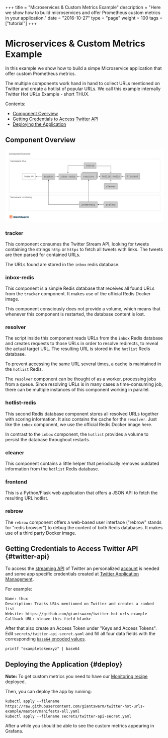 +++
title = "Microservices & Custom Metrics Example"
description = "Here we show how to build microservices and offer Prometheus custom metrics in your application."
date = "2016-10-27"
type = "page"
weight = 100
tags = ["tutorial"]
+++

# Microservices & Custom Metrics Example

In this example we show how to build a simpe Microservice application that offer custom Prometheus metrics.

The multiple components work hand in hand to collect URLs mentioned on Twitter and create a hotlist of popular URLs. We call this example internally Twitter Hot URLs Example - short THUX.

Contents:

- [Component Overview](#component-overview)
- [Getting Credentials to Access Twitter API](#twitter-api)
- [Deploying the Application](#deploy)

## Component Overview

![Component Overview](components-overview.png)

### tracker

This component consumes the Twitter Stream API, looking for tweets containing the strings `http` or `https` to fetch all tweets with links. The tweets are then parsed for contained URLs.

The URLs found are stored in the `inbox` redis database.

### inbox-redis

This component is a simple Redis database that receives all found URLs from the `tracker` component. It makes use of the official Redis Docker image.

This component consciously does not provide a volume, which means that whenever this component is restarted, the database content is lost.

### resolver

The script inside this component reads URLs from the `inbox` Redis database and creates requests to those URLs in order to resolve redirects, to reveal the actual target URL. The resulting URL is stored in the `hotlist` Redis database.

To prevent accessing the same URL several times, a cache is maintained in the `hotlist` Redis.

The `resolver` component can be thought of as a worker, processing jobs from a queue. Since resolving URLs is in many cases a time-consuming job, there can be multiple instances of this component working in parallel.

### hotlist-redis

This second Redis database component stores all resolved URLs together with scoring information. It also contains the cache for the `resolver`. Just like the `inbox` component, we use the official Redis Docker image here.

In contrast to the `inbox` component, the `hotlist` provides a volume to persist the database throughout restarts.

### cleaner

This component contains a little helper that periodically removes outdated information from the `hotlist` Redis database.

### frontend

This is a Python/Flask web application that offers a JSON API to fetch the resulting URL hotlist.

### rebrow

The `rebrow` component offers a web-based user interface ("rebrow" stands for "redis browser") to debug the content of both Redis databases. It makes use of a third party Docker image.

## Getting Credentials to Access Twitter API {#twitter-api}

To access the [streaming API](https://dev.twitter.com/streaming/overview/connecting) of Twitter an personalized [account](https://twitter.com/signup) is needed and some app specific credentials created at [Twitter Application Management](https://apps.twitter.com/).

For example:

    Name: thux
    Description: Tracks URLs mentioned on Twitter and creates a ranked list
    Website: https://github.com/giantswarm/twitter-hot-urls-example
    Callback URL: <leave this field blank>

After that also create an Access Token under "Keys and Access Tokens". Edit `secrets/twitter-api-secret.yaml` and fill all four data fields with the corresponding [`base64` encoded values]((http://kubernetes.io/docs/user-guide/secrets/#creating-a-secret-manually)).

```nohighlight
printf "exampletokenxyz" | base64
```

## Deploying the Application {#deploy}

__Note:__ To get custom metrics you need to have our [Monitoring recipe](/guides/kubernetes-prometheus/) deployed.

Then, you can deploy the app by running:

```nohighlight
kubectl apply --filename https://raw.githubusercontent.com/giantswarm/twitter-hot-urls-example/master/manifests-all.yaml
kubectl apply --filename secrets/twitter-api-secret.yaml
```

After a while you should be able to see the custom metrics appearing in Grafana.

